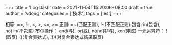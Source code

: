 +++
title = 'Logstash'
date = 2021-11-04T15:20:06+08:00
draft = true
author = 'vdong'
categories = ['技术']
tags = ['es']
+++

相等: ==, !=, <, >, <=, >= 
正则: =~(匹配正则), !~(不匹配正则) 
包含: in(包含), not in(不包含) 
布尔操作： 
and(与), or(或), nand(非与), xor(非或) 
一元运算符： 
!(取反) 
()(复合表达式), !()(对复合表达式结果取反) 
